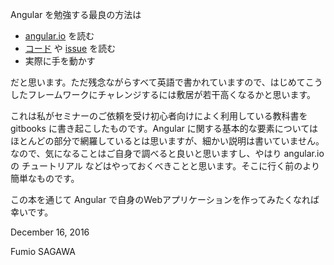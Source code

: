 Angular を勉強する最良の方法は

* [angular.io](https://angular.io/) を読む
* [コード](https://github.com/angular/angular) や [issue](https://github.com/angular/angular/issues) を読む
* 実際に手を動かす

だと思います。ただ残念ながらすべて英語で書かれていますので、はじめてこうしたフレームワークにチャレンジするには敷居が若干高くなるかと思います。

これは私がセミナーのご依頼を受け初心者向けによく利用している教科書を gitbooks に書き起こしたものです。Angular に関する基本的な要素についてはほとんどの部分で網羅しているとは思いますが、細かい説明は書いていません。なので、気になることはご自身で調べると良いと思いますし、やはり angular.io の チュートリアル などはやっておくべきことと思います。そこに行く前のより簡単なものです。

この本を通じて Angular で自身のWebアプリケーションを作ってみたくなれば幸いです。

December 16, 2016

Fumio SAGAWA

